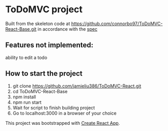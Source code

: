 # ToDoMVC project
Built from the skeleton code at https://github.com/connorbo97/ToDoMVC-React-Base.git
in accordance with the [spec](https://github.com/tastejs/todomvc/blob/master/app-spec.md#functionality)

## Features not implemented:
ability to edit a todo

## How to start the project
1. git clone https://github.com/jamieliu386/ToDoMVC-React.git
2. cd ToDoMVC-React-Base
3. npm install
4. npm run start
5. Wait for script to finish building project
6. Go to localhost:3000 in a browser of your choice

This project was bootstrapped with [Create React App](https://github.com/facebookincubator/create-react-app).
